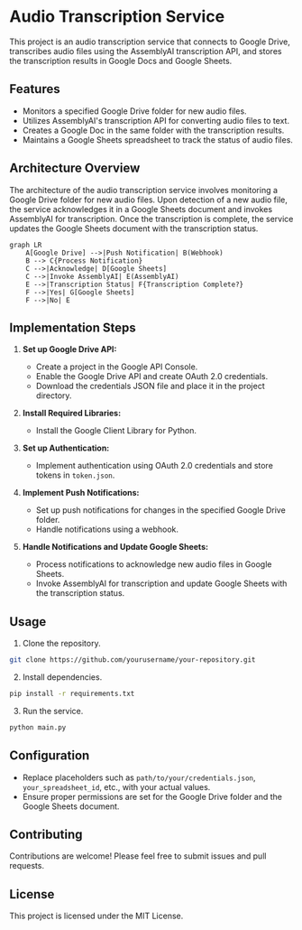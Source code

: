 # Audio Transcription Service

This project is an audio transcription service that connects to Google Drive, transcribes audio files using the AssemblyAI transcription API, and stores the transcription results in Google Docs and Google Sheets.

## Features

- Monitors a specified Google Drive folder for new audio files.
- Utilizes AssemblyAI's transcription API for converting audio files to text.
- Creates a Google Doc in the same folder with the transcription results.
- Maintains a Google Sheets spreadsheet to track the status of audio files.

## Architecture Overview

The architecture of the audio transcription service involves monitoring a Google Drive folder for new audio files. Upon detection of a new audio file, the service acknowledges it in a Google Sheets document and invokes AssemblyAI for transcription. Once the transcription is complete, the service updates the Google Sheets document with the transcription status.

```mermaid
graph LR
    A[Google Drive] -->|Push Notification| B(Webhook)
    B --> C{Process Notification}
    C -->|Acknowledge| D[Google Sheets]
    C -->|Invoke AssemblyAI| E(AssemblyAI)
    E -->|Transcription Status| F{Transcription Complete?}
    F -->|Yes| G[Google Sheets]
    F -->|No| E
```

## Implementation Steps

1. **Set up Google Drive API:**
   - Create a project in the Google API Console.
   - Enable the Google Drive API and create OAuth 2.0 credentials.
   - Download the credentials JSON file and place it in the project directory.

2. **Install Required Libraries:**
   - Install the Google Client Library for Python.

3. **Set up Authentication:**
   - Implement authentication using OAuth 2.0 credentials and store tokens in `token.json`.

4. **Implement Push Notifications:**
   - Set up push notifications for changes in the specified Google Drive folder.
   - Handle notifications using a webhook.

5. **Handle Notifications and Update Google Sheets:**
   - Process notifications to acknowledge new audio files in Google Sheets.
   - Invoke AssemblyAI for transcription and update Google Sheets with the transcription status.

## Usage

1. Clone the repository.
```bash
git clone https://github.com/yourusername/your-repository.git
```

2. Install dependencies.
```bash
pip install -r requirements.txt
```

3. Run the service.
```bash
python main.py
```

## Configuration

- Replace placeholders such as `path/to/your/credentials.json`, `your_spreadsheet_id`, etc., with your actual values.
- Ensure proper permissions are set for the Google Drive folder and the Google Sheets document.

## Contributing

Contributions are welcome! Please feel free to submit issues and pull requests.

## License

This project is licensed under the MIT License.
